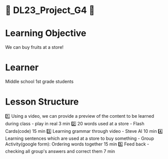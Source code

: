 # :love_letter: DL23_Project_G4 :love_letter:

# Learning Objective
  We can buy fruits at a store!
# Learner
  Middle school 1st grade students
# Lesson Structure
  :one: Using a video, we can provide a preview of the content to be learned during class - play in real          3 min
  :two: 20 words used at a store - Flash Cards(code)                                                              15 min
  :three: Learning grammar through video - Steve AI                                                                 10 min
  :four: Learning sentences which are used at a store to buy something - Group Activity(google form): Ordering words together                                                                                                                  15 min
  :five: Feed back - checking all group's answers and correct them                                                 7 min
